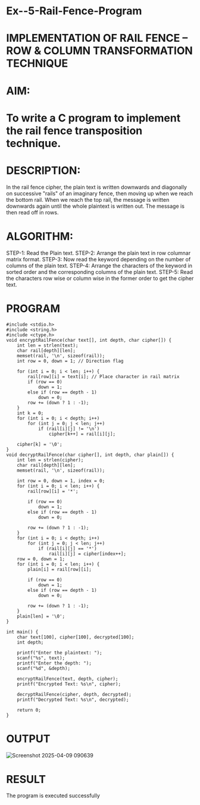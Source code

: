 # Ex--5-Rail-Fence-Program


# IMPLEMENTATION OF RAIL FENCE – ROW & COLUMN TRANSFORMATION TECHNIQUE

# AIM:

# To write a C program to implement the rail fence transposition technique.

# DESCRIPTION:

In the rail fence cipher, the plain text is written downwards and diagonally on successive "rails" of an imaginary fence, then moving up when we reach the bottom rail. When we reach the top rail, the message is written downwards again until the whole plaintext is written out. The message is then read off in rows.

# ALGORITHM:

STEP-1: Read the Plain text.
STEP-2: Arrange the plain text in row columnar matrix format.
STEP-3: Now read the keyword depending on the number of columns of the plain text.
STEP-4: Arrange the characters of the keyword in sorted order and the corresponding columns of the plain text.
STEP-5: Read the characters row wise or column wise in the former order to get the cipher text.

# PROGRAM
```
#include <stdio.h>
#include <string.h>
#include <ctype.h>
void encryptRailFence(char text[], int depth, char cipher[]) {
    int len = strlen(text);
    char rail[depth][len];
    memset(rail, '\n', sizeof(rail)); 
    int row = 0, down = 1; // Direction flag

    for (int i = 0; i < len; i++) {
        rail[row][i] = text[i]; // Place character in rail matrix
        if (row == 0)
            down = 1;
        else if (row == depth - 1)
            down = 0;
        row += (down ? 1 : -1);
    }
    int k = 0;
    for (int i = 0; i < depth; i++)
        for (int j = 0; j < len; j++)
            if (rail[i][j] != '\n')
                cipher[k++] = rail[i][j];

    cipher[k] = '\0';
}
void decryptRailFence(char cipher[], int depth, char plain[]) {
    int len = strlen(cipher);
    char rail[depth][len];
    memset(rail, '\n', sizeof(rail));

    int row = 0, down = 1, index = 0;
    for (int i = 0; i < len; i++) {
        rail[row][i] = '*';

        if (row == 0)
            down = 1;
        else if (row == depth - 1)
            down = 0;

        row += (down ? 1 : -1);
    }
    for (int i = 0; i < depth; i++)
        for (int j = 0; j < len; j++)
            if (rail[i][j] == '*')
                rail[i][j] = cipher[index++];
    row = 0, down = 1;
    for (int i = 0; i < len; i++) {
        plain[i] = rail[row][i];

        if (row == 0)
            down = 1;
        else if (row == depth - 1)
            down = 0;

        row += (down ? 1 : -1);
    }
    plain[len] = '\0';
}

int main() {
    char text[100], cipher[100], decrypted[100];
    int depth;

    printf("Enter the plaintext: ");
    scanf("%s", text);
    printf("Enter the depth: ");
    scanf("%d", &depth);

    encryptRailFence(text, depth, cipher);
    printf("Encrypted Text: %s\n", cipher);

    decryptRailFence(cipher, depth, decrypted);
    printf("Decrypted Text: %s\n", decrypted);

    return 0;
}
```
# OUTPUT
![Screenshot 2025-04-09 090639](https://github.com/user-attachments/assets/f438430a-fa5d-4be2-90d7-781c91078ae7)

# RESULT

The program is executed successfully
